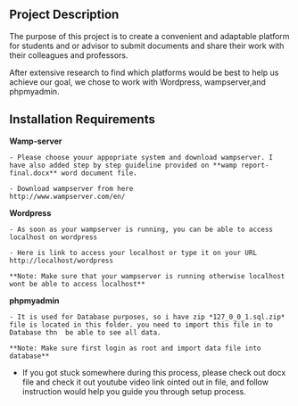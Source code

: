 ## Project Description

The purpose of this project is to create a convenient and adaptable platform for students and or advisor to submit documents and share their work with their colleagues and professors.

After extensive research to find which platforms would be best to help us achieve our goal, we chose to work with Wordpress, wampserver,and phpmyadmin.

## Installation Requirements

  **Wamp-server**

    - Please choose youur appopriate system and download wampserver. I have also added step by step guideline provided on **wamp report-final.docx** word document file.

    - Download wampserver from here
    http://www.wampserver.com/en/

  **Wordpress**

    - As soon as your wampserver is running, you can be able to access localhost on wordpress

    - Here is link to access your localhost or type it on your URL http://localhost/wordpress

    **Note: Make sure that your wampserver is running otherwise localhost wont be able to access localhost**  

  **phpmyadmin**

    - It is used for Database purposes, so i have zip *127_0_0_1.sql.zip* file is located in this folder. you need to import this file in to Database thn  be able to see all data.

    **Note: Make sure first login as root and import data file into database**

* If you got stuck somewhere during this process, please check out docx file and check it out youtube video link ointed out in file, and follow instruction would help you guide you through setup process.  
